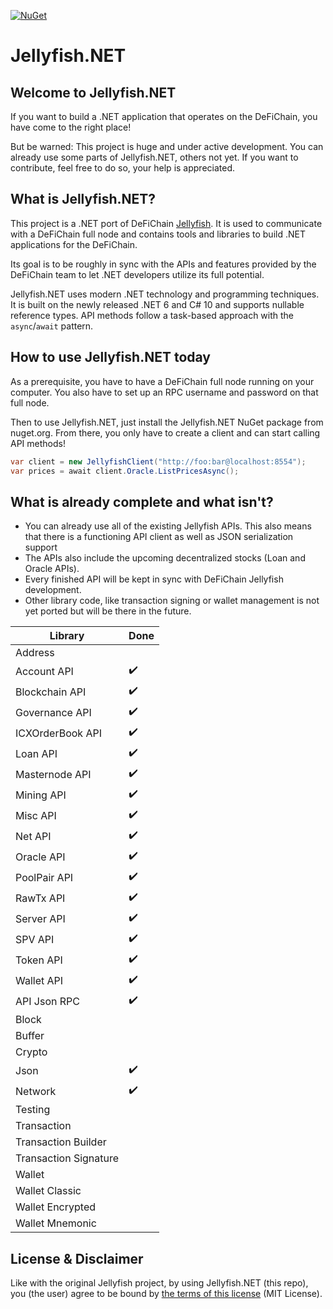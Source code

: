 [![NuGet](https://img.shields.io/nuget/dt/Jellyfish.NET.svg)](https://www.nuget.org/packages/Jellyfish.NET) 

# Jellyfish.NET

## Welcome to Jellyfish.NET

If you want to build a .NET application that operates on the DeFiChain, you have come to the right place!

But be warned: This project is huge and under active development. You can already use some parts of Jellyfish.NET, others not yet. If you want to contribute, feel free to do so, your help is appreciated.

## What is Jellyfish.NET?
This project is a .NET port of DeFiChain [Jellyfish](https://github.com/DeFiCh/jellyfish). It is used to communicate with a DeFiChain full node and contains tools and libraries to build .NET applications for the DeFiChain.

Its goal is to be roughly in sync with the APIs and features provided by the DeFiChain team to let .NET developers utilize its full potential.

Jellyfish.NET uses modern .NET technology and programming techniques. It is built on the newly released .NET 6 and C# 10 and supports nullable reference types. API methods follow a task-based approach with the `async`/`await` pattern.

## How to use Jellyfish.NET today
As a prerequisite, you have to have a DeFiChain full node running on your computer. You also have to set up an RPC username and password on that full node.

Then to use Jellyfish.NET, just install the Jellyfish.NET NuGet package from nuget.org. From there, you only have to create a client and can start calling API methods!

```csharp
var client = new JellyfishClient("http://foo:bar@localhost:8554");
var prices = await client.Oracle.ListPricesAsync();
```

## What is already complete and what isn't?
- You can already use all of the existing Jellyfish APIs. This also means that there is a functioning API client as well as JSON serialization support
- The APIs also include the upcoming decentralized stocks (Loan and Oracle APIs).
- Every finished API will be kept in sync with DeFiChain Jellyfish development.
- Other library code, like transaction signing or wallet management is not yet ported but will be there in the future.

|Library|Done               |
|-|-------------------------|
|Address|                   |
|Account API|:heavy_check_mark:|
|Blockchain API|:heavy_check_mark:|
|Governance API|:heavy_check_mark:|
|ICXOrderBook API|:heavy_check_mark:|
|Loan API|:heavy_check_mark:|
|Masternode API|:heavy_check_mark:|
|Mining API|:heavy_check_mark:|
|Misc API|:heavy_check_mark:|
|Net API|:heavy_check_mark:|
|Oracle API|:heavy_check_mark:|
|PoolPair API|:heavy_check_mark:|
|RawTx API|:heavy_check_mark:|
|Server API|:heavy_check_mark:|
|SPV API|:heavy_check_mark:|
|Token API|:heavy_check_mark:|
|Wallet API|:heavy_check_mark:|
|API Json RPC|:heavy_check_mark:|
|Block| |
|Buffer |
|Crypto |
|Json|:heavy_check_mark:|
|Network|:heavy_check_mark:|
|Testing||
|Transaction||
|Transaction Builder||
|Transaction Signature||
|Wallet||
|Wallet Classic||
|Wallet Encrypted||
|Wallet Mnemonic||

## License & Disclaimer

Like with the original Jellyfish project, by using Jellyfish.NET (this repo), you (the user) agree to be bound by [the terms of this license](https://github.com/defichaininfo/Jellyfish.NET/blob/main/LICENSE) (MIT License).
